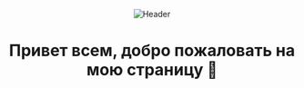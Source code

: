 <div align="center">
  
  ![Header](https://media.giphy.com/media/LMcB8XospGZO8UQq87/giphy.gif)
  
</div>  

<h1 align="center"> Привет всем, добро пожаловать на мою страницу 👋</h1>


<!--
**rocketsaladgirl/rocketsaladgirl** is a ✨ _special_ ✨ repository because its `README.md` (this file) appears on your GitHub profile.

Here are some ideas to get you started:

- 🔭 I’m currently working on ...
- 🌱 I’m currently learning ...
- 👯 I’m looking to collaborate on ...
- 🤔 I’m looking for help with ...
- 💬 Ask me about ...
- 📫 How to reach me: ...
- 😄 Pronouns: ...
- ⚡ Fun fact: ...
-->
